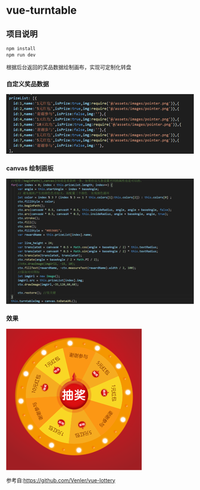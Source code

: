 # vue-turntable


## 项目说明 

```js
npm install
npm run dev
```
根据后台返回的奖品数据绘制画布，实现可定制化转盘

### 自定义奖品数据

![效果gif](https://github.com/domysky/vue-turntable/blob/master/static/20190428170517.png?raw=true)

###  canvas 绘制画板

![效果gif](https://github.com/domysky/vue-turntable/blob/master/static/20190428170459.png?raw=true)

###  效果

![效果gif](https://github.com/domysky/vue-turntable/blob/master/static/20190428170342.png?raw=true)


参考自:https://github.com/Venler/vue-lottery


